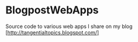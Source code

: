 # BlogpostWebApps
Source code to various web apps I share on my blog [http://tangentialtopics.blogspot.com/]
